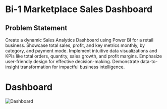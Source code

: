 # Bi-1 Marketplace Sales Dashboard

<!-- ### Dashboard Link : https://app.powerbi.com/groups/me/reports/384d017e-e935-44dc-9e7d-1626c1a36de1/ReportSection -->

## Problem Statement

Create a dynamic Sales Analytics Dashboard using Power BI for a retail business. Showcase total sales, profit, and key metrics monthly, by category, and payment mode. Implement intuitive data visualizations and KPIs like total orders, quantity, sales growth, and profit margins. Emphasize user-friendly design for effective decision-making. Demonstrate data-to-insight transformation for impactful business intelligence.


# Dashboard

![Dashboard](https://github.com/alokrrbal/Bi-Project-1-ME/assets/116140888/1dcd1567-f293-41a7-98fd-d2d54182d61a)

